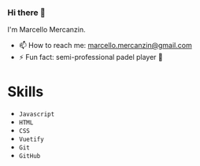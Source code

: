 ### Hi there 👋

I'm Marcello Mercanzin.


- 📫 How to reach me: marcello.mercanzin@gmail.com
- ⚡ Fun fact: semi-professional padel player 🎾


# Skills
- <code>Javascript</code>
- <code>HTML</code>
- <code>CSS</code>
- <code>Vuetify</code>
- <code>Git</code>
- <code>GitHub</code>

